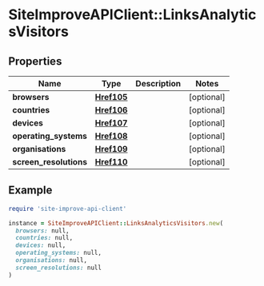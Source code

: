 # SiteImproveAPIClient::LinksAnalyticsVisitors

## Properties

| Name | Type | Description | Notes |
| ---- | ---- | ----------- | ----- |
| **browsers** | [**Href105**](Href105.md) |  | [optional] |
| **countries** | [**Href106**](Href106.md) |  | [optional] |
| **devices** | [**Href107**](Href107.md) |  | [optional] |
| **operating_systems** | [**Href108**](Href108.md) |  | [optional] |
| **organisations** | [**Href109**](Href109.md) |  | [optional] |
| **screen_resolutions** | [**Href110**](Href110.md) |  | [optional] |

## Example

```ruby
require 'site-improve-api-client'

instance = SiteImproveAPIClient::LinksAnalyticsVisitors.new(
  browsers: null,
  countries: null,
  devices: null,
  operating_systems: null,
  organisations: null,
  screen_resolutions: null
)
```

